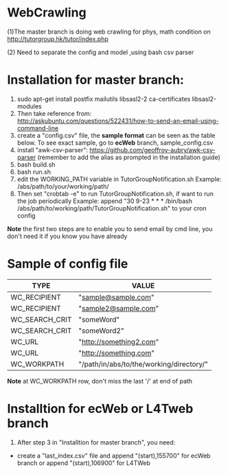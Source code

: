 # WebCrawling

(1)The master branch is doing web crawling for phys, math condition on http://tutorgroup.hk/tutor/index.php

(2) Need to separate the config and model ,using bash csv parser

Installation for master branch:
====
1. sudo apt-get install postfix mailutils libsasl2-2 ca-certificates libsasl2-modules
2. Then take reference from: http://askubuntu.com/questions/522431/how-to-send-an-email-using-command-line
3. create a "config.csv" file, the **sample format** can be seen as the table below. To see exact sample, go to **ecWeb** branch, sample\_config.csv
4. install "awk-csv-parser": https://github.com/geoffroy-aubry/awk-csv-parser (remember to add the alias as prompted in the installation guide)
5. bash build.sh
6. bash run.sh
7. edit the WORKING\_PATH variable in TutorGroupNotification.sh
  Example: /abs/path/to/your/working/path/
8. Then set "crobtab -e" to run TutorGroupNotification.sh, if want to run the job periodically
  Example: append "30 9-23 * * * /bin/bash /abs/path/to/working/path/TutorGroupNotification.sh" to your cron config

**Note** the first two steps are to enable you to send email by cmd line, you don't need it if you know you have already

Sample of config file
====
TYPE|VALUE
----|----
WC\_RECIPIENT|"sample@sample.com"
WC\_RECIPIENT|"sample2@sample.com"
WC\_SEARCH\_CRIT|"someWord"
WC\_SEARCH\_CRIT|"someWord2"
WC\_URL|"http://something2.com"
WC\_URL|"http://something.com"
WC\_WORKPATH|"/path/in/abs/to/the/working/directory/"

**Note** at WC\_WORKPATH row, don't miss the last '/' at end of path

Installtion for ecWeb or L4Tweb branch
====
1. After step 3 in "Installtion for master branch", you need:
  * create a "last\_index.csv" file and append "(start),155700" for ecWeb branch
  or append "(start),106900" for L4TWeb
